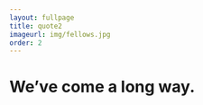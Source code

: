 ```yaml
---
layout: fullpage
title: quote2
imageurl: img/fellows.jpg
order: 2
---
```



We’ve come a long way.
=================
